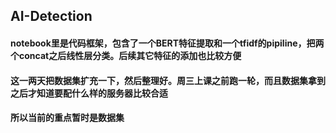 ## AI-Detection


#### notebook里是代码框架，包含了一个BERT特征提取和一个tfidf的pipiline，把两个concat之后线性层分类。后续其它特征的添加也比较方便

#### 这一两天把数据集扩充一下，然后整理好。周三上课之前跑一轮，而且数据集拿到之后才知道要配什么样的服务器比较合适
#### 所以当前的重点暂时是数据集
